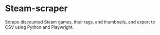 # Steam-scraper
Scrape discounted Steam games, their tags, and thumbnails, and export to CSV using Python and Playwright.
